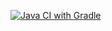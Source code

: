 [![Java CI with Gradle](https://github.com/Dexx149/AutoTestHW5/actions/workflows/gradle.yml/badge.svg)](https://github.com/Dexx149/AutoTestHW5/actions/workflows/gradle.yml)
